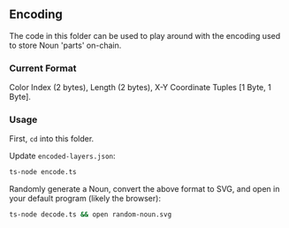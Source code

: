 ## Encoding

The code in this folder can be used to play around with the encoding used to store Noun 'parts' on-chain.

### Current Format

Color Index (2 bytes), Length (2 bytes), X-Y Coordinate Tuples [1 Byte, 1 Byte].

### Usage

First, `cd` into this folder.

Update `encoded-layers.json`:

```sh
ts-node encode.ts
```

Randomly generate a Noun, convert the above format to SVG, and open in your default program (likely the browser):

```sh
ts-node decode.ts && open random-noun.svg
```
